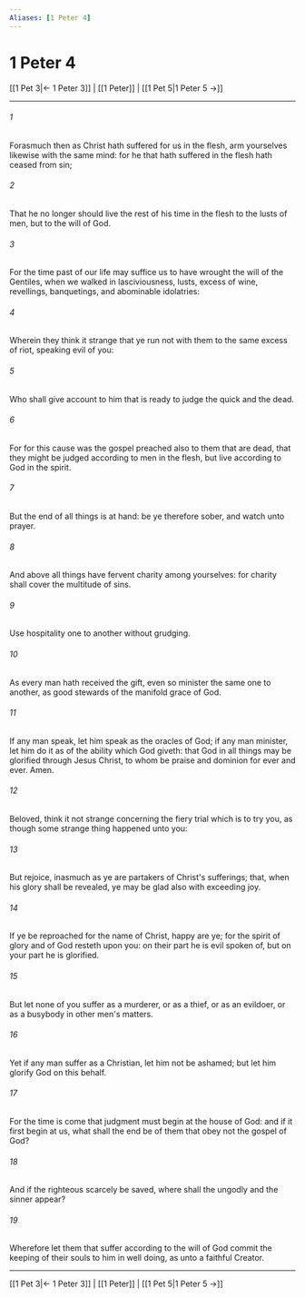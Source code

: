 ```yaml
---
Aliases: [1 Peter 4]
---
```

# 1 Peter 4

[[1 Pet 3|← 1 Peter 3]] | [[1 Peter]] | [[1 Pet 5|1 Peter 5 →]]
***



###### 1 
Forasmuch then as Christ hath suffered for us in the flesh, arm yourselves likewise with the same mind: for he that hath suffered in the flesh hath ceased from sin; 

###### 2 
That he no longer should live the rest of his time in the flesh to the lusts of men, but to the will of God. 

###### 3 
For the time past of our life may suffice us to have wrought the will of the Gentiles, when we walked in lasciviousness, lusts, excess of wine, revellings, banquetings, and abominable idolatries: 

###### 4 
Wherein they think it strange that ye run not with them to the same excess of riot, speaking evil of you: 

###### 5 
Who shall give account to him that is ready to judge the quick and the dead. 

###### 6 
For for this cause was the gospel preached also to them that are dead, that they might be judged according to men in the flesh, but live according to God in the spirit. 

###### 7 
But the end of all things is at hand: be ye therefore sober, and watch unto prayer. 

###### 8 
And above all things have fervent charity among yourselves: for charity shall cover the multitude of sins. 

###### 9 
Use hospitality one to another without grudging. 

###### 10 
As every man hath received the gift, even so minister the same one to another, as good stewards of the manifold grace of God. 

###### 11 
If any man speak, let him speak as the oracles of God; if any man minister, let him do it as of the ability which God giveth: that God in all things may be glorified through Jesus Christ, to whom be praise and dominion for ever and ever. Amen. 

###### 12 
Beloved, think it not strange concerning the fiery trial which is to try you, as though some strange thing happened unto you: 

###### 13 
But rejoice, inasmuch as ye are partakers of Christ's sufferings; that, when his glory shall be revealed, ye may be glad also with exceeding joy. 

###### 14 
If ye be reproached for the name of Christ, happy are ye; for the spirit of glory and of God resteth upon you: on their part he is evil spoken of, but on your part he is glorified. 

###### 15 
But let none of you suffer as a murderer, or as a thief, or as an evildoer, or as a busybody in other men's matters. 

###### 16 
Yet if any man suffer as a Christian, let him not be ashamed; but let him glorify God on this behalf. 

###### 17 
For the time is come that judgment must begin at the house of God: and if it first begin at us, what shall the end be of them that obey not the gospel of God? 

###### 18 
And if the righteous scarcely be saved, where shall the ungodly and the sinner appear? 

###### 19 
Wherefore let them that suffer according to the will of God commit the keeping of their souls to him in well doing, as unto a faithful Creator.

***
[[1 Pet 3|← 1 Peter 3]] | [[1 Peter]] | [[1 Pet 5|1 Peter 5 →]]

